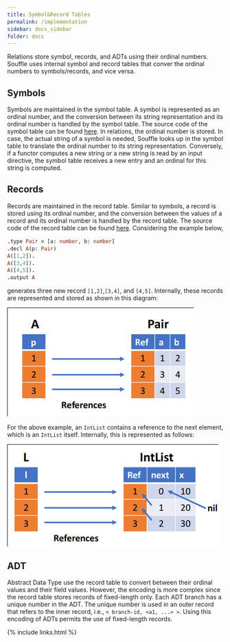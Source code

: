 ```yaml
---
title: Symbol&Record Tables
permalink: /implementation
sidebar: docs_sidebar
folder: docs
---
```


Relations store symbol, records, and ADTs using their ordinal numbers. 
Souffle uses internal symbol and record tables that conver the ordinal 
numbers to symbols/records, and vice versa. 

## Symbols 
Symbols are maintained in the symbol table. A symbol is represented as an ordinal number, and the conversion between its string representation and its ordinal number is handled by the symbol table. 
The source code of the symbol table can be found [here](https://github.com/souffle-lang/souffle/blob/master/src/include/souffle/SymbolTable.h). 
In relations, the ordinal number is stored. In case, the actual string of a symbol is needed, Souffle looks up in the symbol table to translate the ordinal number to its string representation. Conversely, if a functor computes a new string or a new string is read by an input directive, the symbol table receives a new entry and an ordinal for this string is computed. 

## Records 
Records are maintained in the record table. Similar to symbols, a record 
is stored using its ordinal number, and the conversion between the values of a 
record and its ordinal number is handled by the record table. 
The source code of the record table can be found [here](https://github.com/souffle-lang/souffle/blob/master/src/include/souffle/RecordTable.h). 
Considering the example below,
```prolog
.type Pair = [a: number, b: number]
.decl A(p: Pair)
A([1,2]).
A([3,4]).
A([4,5]).
.output A
```
generates three new record `[1,2]`,`[3,4]`, and `[4,5]`. 
Internally, these records are represented and stored as shown in this diagram:

<img src="img/record_table.png" alt="Record table example">

For the above example, an ``IntList`` contains a reference to the next element, which is an ``IntList`` itself.
Internally, this is represented as follows:

<img src="img/record_recursive.png" alt="Record table with recursion example">

## ADT 
Abstract Data Type use the record table to convert between their ordinal values and their field values. However, the encoding is more complex since the record table stores records of fixed-length only. Each ADT branch has a unique number in the ADT. The unique number is used in an outer record that refers to the inner record, i.e., `< branch-id, <a1, ...> >`. Using this encoding of ADTs permits the use of fixed-length records. 

{% include links.html %}
